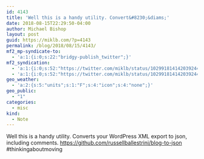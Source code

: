 ```yaml
---
id: 4143
title: 'Well this is a handy utility. Convert&#8230;&diams;'
date: 2018-08-15T22:29:50-04:00
author: Michael Bishop
layout: post
guid: https://miklb.com/?p=4143
permalink: /blog/2018/08/15/4143/
mf2_mp-syndicate-to:
  - 'a:1:{i:0;s:22:"bridgy-publish_twitter";}'
mf2_syndication:
  - 'a:1:{i:0;s:52:"https://twitter.com/miklb/status/1029918141420392449";}'
  - 'a:1:{i:0;s:52:"https://twitter.com/miklb/status/1029918141420392449";}'
geo_weather:
  - 'a:2:{s:5:"units";s:1:"F";s:4:"icon";s:4:"none";}'
geo_public:
  - "1"
categories:
  - misc
kind:
  - Note
---
```

Well this is a handy utility. Converts your WordPress XML export to json, including comments. https://github.com/russellballestrini/blog-to-json #thinkingaboutmoving